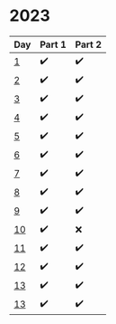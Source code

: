 # 2023

| Day | Part 1 | Part 2 |
| --- | ------ | ------ |
| [1](https://github.com/TahsinAhmed13/Advent-of-Code/blob/main/2023/day1/main.rs) | :heavy_check_mark: | :heavy_check_mark: |
| [2](https://github.com/TahsinAhmed13/Advent-of-Code/blob/main/2023/day2/main.rs) | :heavy_check_mark: | :heavy_check_mark: |
| [3](https://github.com/TahsinAhmed13/Advent-of-Code/blob/main/2023/day3/main.rs) | :heavy_check_mark: | :heavy_check_mark: |
| [4](https://github.com/TahsinAhmed13/Advent-of-Code/blob/main/2023/day4/main.rs) | :heavy_check_mark: | :heavy_check_mark: |
| [5](https://github.com/TahsinAhmed13/Advent-of-Code/blob/main/2023/day5/main.rs) | :heavy_check_mark: | :heavy_check_mark: |
| [6](https://github.com/TahsinAhmed13/Advent-of-Code/blob/main/2023/day6/main.rs) | :heavy_check_mark: | :heavy_check_mark: |
| [7](https://github.com/TahsinAhmed13/Advent-of-Code/blob/main/2023/day7/main.rs) | :heavy_check_mark: | :heavy_check_mark: |
| [8](https://github.com/TahsinAhmed13/Advent-of-Code/blob/main/2023/day8/main.rs) | :heavy_check_mark: | :heavy_check_mark: |
| [9](https://github.com/TahsinAhmed13/Advent-of-Code/blob/main/2023/day9/main.rs) | :heavy_check_mark: | :heavy_check_mark: |
| [10](https://github.com/TahsinAhmed13/Advent-of-Code/blob/main/2023/day10/main.rs) | :heavy_check_mark: | :x: |
| [11](https://github.com/TahsinAhmed13/Advent-of-Code/blob/main/2023/day11/main.rs) | :heavy_check_mark: | :heavy_check_mark: |
| [12](https://github.com/TahsinAhmed13/Advent-of-Code/blob/main/2023/day12/main.rs) | :heavy_check_mark: | :heavy_check_mark: |
| [13](https://github.com/TahsinAhmed13/Advent-of-Code/blob/main/2023/day13/main.rs) | :heavy_check_mark: | :heavy_check_mark: |
| [13](https://github.com/TahsinAhmed13/Advent-of-Code/blob/main/2023/day14/main.rs) | :heavy_check_mark: | :heavy_check_mark: |

